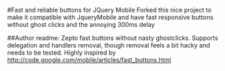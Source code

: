 #Fast and reliable buttons for JQuery Mobile
Forked this nice project to make it compatible with JqueryMobile and have fast responsive buttons without ghost clicks and the annoying 300ms delay

##Author readme:
Zepto fast buttons without nasty ghostclicks.
Supports delegation and handlers removal, though removal feels a bit hacky and needs to be tested.
Highly inspired by http://code.google.com/mobile/articles/fast_buttons.html
